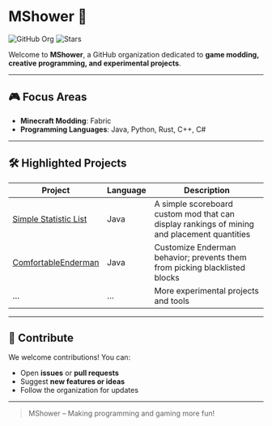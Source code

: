 # MShower 🚀

![GitHub Org](https://img.shields.io/badge/Organization-MShower-blue) ![Stars](https://img.shields.io/github/stars/MShower?style=social)

Welcome to **MShower**, a GitHub organization dedicated to **game modding, creative programming, and experimental projects**.

---

## 🎮 Focus Areas

- **Minecraft Modding**: Fabric 
- **Programming Languages**: Java, Python, Rust, C++, C#  

---

## 🛠 Highlighted Projects

| Project | Language | Description |
|---------|---------|-------------|
| [Simple Statistic List](https://github.com/MShower/Simple-Statistic-List) | Java | A simple scoreboard custom mod that can display rankings of mining and placement quantities |
| [ComfortableEnderman](https://github.com/MShower/Comfortable-Enderman) | Java | Customize Enderman behavior; prevents them from picking blacklisted blocks |
| … | … | More experimental projects and tools |

---

## 🤝 Contribute

We welcome contributions! You can:

- Open **issues** or **pull requests**  
- Suggest **new features or ideas**  
- Follow the organization for updates  

---

> MShower – Making programming and gaming more fun!
